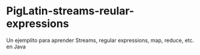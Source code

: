 # PigLatin-streams-reular-expressions
Un ejemplito para aprender Streams, regular expressions, map, reduce, etc. en Java
